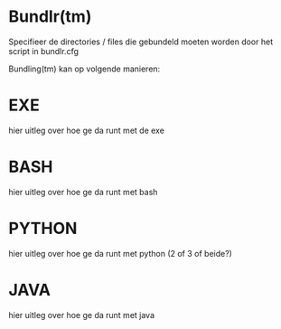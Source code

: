 # Bundlr(tm)
Specifieer de directories / files die gebundeld moeten worden door het script in bundlr.cfg

Bundling(tm) kan op volgende manieren: 

# EXE
hier uitleg over hoe ge da runt met de exe

# BASH
hier uitleg over hoe ge da runt met bash

# PYTHON
hier uitleg over hoe ge da runt met python (2 of 3 of beide?)

# JAVA
hier uitleg over hoe ge da runt met java
